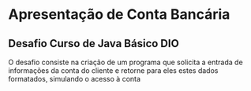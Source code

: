 # Apresentação de Conta Bancária
## Desafio Curso de Java Básico DIO

O desafio consiste na criação de um programa que solicita a entrada de informações da conta do cliente e retorne para eles estes dados formatados, simulando o acesso à conta
